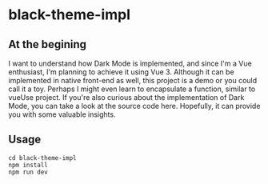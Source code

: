 # black-theme-impl
## At the begining
I want to understand how Dark Mode is implemented, and since I'm a Vue enthusiast, I'm planning to achieve it using Vue 3. Although it can be implemented in native front-end as well, this project is a demo or you could call it a toy. Perhaps I might even learn to encapsulate a function, similar to vueUse project. If you're also curious about the implementation of Dark Mode, you can take a look at the source code here. Hopefully, it can provide you with some valuable insights. 



## Usage
```shell
cd black-theme-impl
npm install
npm run dev
```

